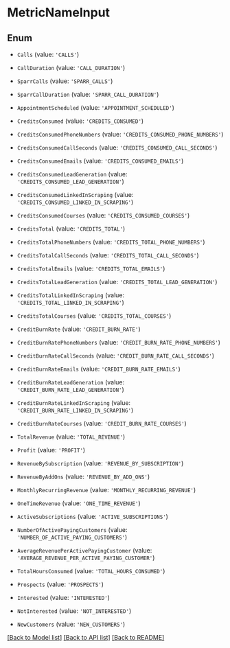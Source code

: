 # MetricNameInput


## Enum

* `Calls` (value: `'CALLS'`)

* `CallDuration` (value: `'CALL_DURATION'`)

* `SparrCalls` (value: `'SPARR_CALLS'`)

* `SparrCallDuration` (value: `'SPARR_CALL_DURATION'`)

* `AppointmentScheduled` (value: `'APPOINTMENT_SCHEDULED'`)

* `CreditsConsumed` (value: `'CREDITS_CONSUMED'`)

* `CreditsConsumedPhoneNumbers` (value: `'CREDITS_CONSUMED_PHONE_NUMBERS'`)

* `CreditsConsumedCallSeconds` (value: `'CREDITS_CONSUMED_CALL_SECONDS'`)

* `CreditsConsumedEmails` (value: `'CREDITS_CONSUMED_EMAILS'`)

* `CreditsConsumedLeadGeneration` (value: `'CREDITS_CONSUMED_LEAD_GENERATION'`)

* `CreditsConsumedLinkedInScraping` (value: `'CREDITS_CONSUMED_LINKED_IN_SCRAPING'`)

* `CreditsConsumedCourses` (value: `'CREDITS_CONSUMED_COURSES'`)

* `CreditsTotal` (value: `'CREDITS_TOTAL'`)

* `CreditsTotalPhoneNumbers` (value: `'CREDITS_TOTAL_PHONE_NUMBERS'`)

* `CreditsTotalCallSeconds` (value: `'CREDITS_TOTAL_CALL_SECONDS'`)

* `CreditsTotalEmails` (value: `'CREDITS_TOTAL_EMAILS'`)

* `CreditsTotalLeadGeneration` (value: `'CREDITS_TOTAL_LEAD_GENERATION'`)

* `CreditsTotalLinkedInScraping` (value: `'CREDITS_TOTAL_LINKED_IN_SCRAPING'`)

* `CreditsTotalCourses` (value: `'CREDITS_TOTAL_COURSES'`)

* `CreditBurnRate` (value: `'CREDIT_BURN_RATE'`)

* `CreditBurnRatePhoneNumbers` (value: `'CREDIT_BURN_RATE_PHONE_NUMBERS'`)

* `CreditBurnRateCallSeconds` (value: `'CREDIT_BURN_RATE_CALL_SECONDS'`)

* `CreditBurnRateEmails` (value: `'CREDIT_BURN_RATE_EMAILS'`)

* `CreditBurnRateLeadGeneration` (value: `'CREDIT_BURN_RATE_LEAD_GENERATION'`)

* `CreditBurnRateLinkedInScraping` (value: `'CREDIT_BURN_RATE_LINKED_IN_SCRAPING'`)

* `CreditBurnRateCourses` (value: `'CREDIT_BURN_RATE_COURSES'`)

* `TotalRevenue` (value: `'TOTAL_REVENUE'`)

* `Profit` (value: `'PROFIT'`)

* `RevenueBySubscription` (value: `'REVENUE_BY_SUBSCRIPTION'`)

* `RevenueByAddOns` (value: `'REVENUE_BY_ADD_ONS'`)

* `MonthlyRecurringRevenue` (value: `'MONTHLY_RECURRING_REVENUE'`)

* `OneTimeRevenue` (value: `'ONE_TIME_REVENUE'`)

* `ActiveSubscriptions` (value: `'ACTIVE_SUBSCRIPTIONS'`)

* `NumberOfActivePayingCustomers` (value: `'NUMBER_OF_ACTIVE_PAYING_CUSTOMERS'`)

* `AverageRevenuePerActivePayingCustomer` (value: `'AVERAGE_REVENUE_PER_ACTIVE_PAYING_CUSTOMER'`)

* `TotalHoursConsumed` (value: `'TOTAL_HOURS_CONSUMED'`)

* `Prospects` (value: `'PROSPECTS'`)

* `Interested` (value: `'INTERESTED'`)

* `NotInterested` (value: `'NOT_INTERESTED'`)

* `NewCustomers` (value: `'NEW_CUSTOMERS'`)

[[Back to Model list]](../README.md#documentation-for-models) [[Back to API list]](../README.md#documentation-for-api-endpoints) [[Back to README]](../README.md)
